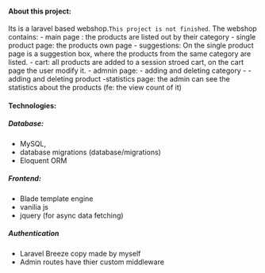 #### About this project:

Its is a laravel based webshop.`This project is not finished`.
The webshop contains: 
    - main page : the products are listed out by their category 
    - single product page: the products own page
    - suggestions: On the single product page is a suggestion box, where the products from the same category are listed.
    - cart: all products are added to a session stroed cart, on the cart page the user modify it.
    - admnin page:  - adding and deleting category
    -               - adding and deleting product 
    -statistics page: the admin can see the statistics about the products (fe: the view count of it)

#### Technologies:

##### Database:

- MySQL, 
- database migrations (database/migrations)
- Eloquent ORM

##### Frontend:

- Blade template engine
- vanilia js
- jquery (for async data fetching)


##### Authentication

- Laravel Breeze copy made by myself
- Admin routes have thier custom middleware

